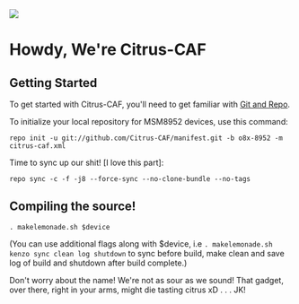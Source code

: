 <img src="https://raw.githubusercontent.com/Citrus-CAF/manifest/m/citrus.png">

Howdy, We're Citrus-CAF
===================

Getting Started
---------------

To get started with Citrus-CAF, you'll need to get familiar with
[Git and Repo](http://source.android.com/download/using-repo).

To initialize your local repository for MSM8952 devices, use this command:

	repo init -u git://github.com/Citrus-CAF/manifest.git -b o8x-8952 -m citrus-caf.xml

Time to sync up our shit! [I love this part]:

	repo sync -c -f -j8 --force-sync --no-clone-bundle --no-tags

Compiling the source!
---------------------
	. makelemonade.sh $device

(You can use additional flags along with $device, i.e `. makelemonade.sh kenzo sync clean log shutdown` to sync before build, make clean and save log of build and shutdown after build complete.)

Don't worry about the name! We're not as sour as we sound! That gadget, over there, right in your arms, might die tasting citrus xD
.
.
.
JK!
